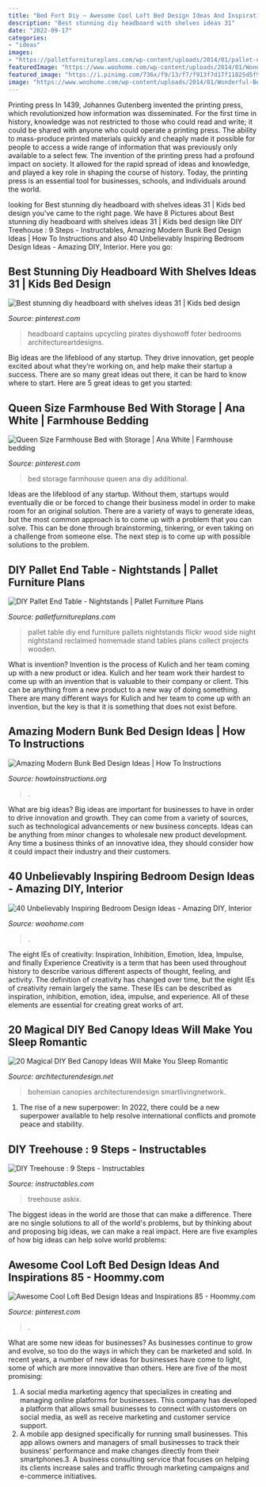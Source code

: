 ```yaml
---
title: "Bed Fort Diy ~ Awesome Cool Loft Bed Design Ideas And Inspirations 85"
description: "Best stunning diy headboard with shelves ideas 31"
date: "2022-09-17"
categories:
- "ideas"
images:
- "https://palletfurnitureplans.com/wp-content/uploads/2014/01/pallet-nightstand-6.jpg"
featuredImage: "https://www.woohome.com/wp-content/uploads/2014/01/Wonderful-Bedroom-Design-Ideas-29.jpg"
featured_image: "https://i.pinimg.com/736x/f9/13/f7/f913f7d17f11825d5f9e69f2dbb8b52f.jpg"
image: "https://www.woohome.com/wp-content/uploads/2014/01/Wonderful-Bedroom-Design-Ideas-29.jpg"
---
```



Printing press
In 1439, Johannes Gutenberg invented the printing press, which revolutionized how information was disseminated. For the first time in history, knowledge was not restricted to those who could read and write; it could be shared with anyone who could operate a printing press. The ability to mass-produce printed materials quickly and cheaply made it possible for people to access a wide range of information that was previously only available to a select few.
The invention of the printing press had a profound impact on society. It allowed for the rapid spread of ideas and knowledge, and played a key role in shaping the course of history. Today, the printing press is an essential tool for businesses, schools, and individuals around the world.

	

		
looking for Best stunning diy headboard with shelves ideas 31 | Kids bed design you've came to the right page. We have 8 Pictures about Best stunning diy headboard with shelves ideas 31 | Kids bed design like DIY Treehouse : 9 Steps - Instructables, Amazing Modern Bunk Bed Design Ideas | How To Instructions and also 40 Unbelievably Inspiring Bedroom Design Ideas - Amazing DIY, Interior. Here you go:
		
    
## Best Stunning Diy Headboard With Shelves Ideas 31 | Kids Bed Design

<img loading=lazy src="https://i.pinimg.com/736x/79/18/8f/79188f00b0b3152284e45815e5fddbb5.jpg" onerror="this.onerror=null;this.src='https://tse4.mm.bing.net/th?id=OIP.0McZ_LM_Lng9zZKs_XChJgHaJ3&amp;pid=15.1';" alt="Best stunning diy headboard with shelves ideas 31 | Kids bed design">

_Source: pinterest.com_

>headboard captains upcycling pirates diyshowoff foter bedrooms architectureartdesigns. 

	

Big ideas are the lifeblood of any startup. They drive innovation, get people excited about what they’re working on, and help make their startup a success. There are so many great ideas out there, it can be hard to know where to start. Here are 5 great ideas to get you started: 

    
## Queen Size Farmhouse Bed With Storage | Ana White | Farmhouse Bedding

<img loading=lazy src="https://i.pinimg.com/736x/f9/13/f7/f913f7d17f11825d5f9e69f2dbb8b52f.jpg" onerror="this.onerror=null;this.src='https://tse1.mm.bing.net/th?id=OIP.O8CImtwoMETNNMzHLcRBJwHaJ3&amp;pid=15.1';" alt="Queen Size Farmhouse Bed with Storage | Ana White | Farmhouse bedding">

_Source: pinterest.com_

>bed storage farmhouse queen ana diy additional. 

	

Ideas are the lifeblood of any startup. Without them, startups would eventually die or be forced to change their business model in order to make room for an original solution. There are a variety of ways to generate ideas, but the most common approach is to come up with a problem that you can solve. This can be done through brainstorming, tinkering, or even taking on a challenge from someone else. The next step is to come up with possible solutions to the problem.

    
## DIY Pallet End Table - Nightstands | Pallet Furniture Plans

<img loading=lazy src="https://palletfurnitureplans.com/wp-content/uploads/2014/01/pallet-nightstand-6.jpg" onerror="this.onerror=null;this.src='https://tse1.mm.bing.net/th?id=OIP.XFPil2BDMcCttUXBRvj8BwHaLG&amp;pid=15.1';" alt="DIY Pallet End Table - Nightstands | Pallet Furniture Plans">

_Source: palletfurnitureplans.com_

>pallet table diy end furniture pallets nightstands flickr wood side night nightstand reclaimed homemade stand tables plans collect projects wooden. 

	

What is invention?
Invention is the process of Kulich and her team coming up with a new product or idea. Kulich and her team work their hardest to come up with an invention that is valuable to their company or client. This can be anything from a new product to a new way of doing something. There are many different ways for Kulich and her team to come up with an invention, but the key is that it is something that does not exist before.

    
## Amazing Modern Bunk Bed Design Ideas | How To Instructions

<img loading=lazy src="https://www.howtoinstructions.org/wp-content/uploads/2014/06/50-modern-bunk-bed-design-ideas-9-512x341.jpg" onerror="this.onerror=null;this.src='https://tse2.mm.bing.net/th?id=OIP.ShOes75jvZd8_c8soG856QHaE7&amp;pid=15.1';" alt="Amazing Modern Bunk Bed Design Ideas | How To Instructions">

_Source: howtoinstructions.org_

>. 

	

What are big ideas?
Big ideas are important for businesses to have in order to drive innovation and growth. They can come from a variety of sources, such as technological advancements or new business concepts. Ideas can be anything from minor changes to wholesale new product development. Any time a business thinks of an innovative idea, they should consider how it could impact their industry and their customers.

    
## 40 Unbelievably Inspiring Bedroom Design Ideas - Amazing DIY, Interior

<img loading=lazy src="https://www.woohome.com/wp-content/uploads/2014/01/Wonderful-Bedroom-Design-Ideas-29.jpg" onerror="this.onerror=null;this.src='https://tse1.mm.bing.net/th?id=OIP.hYIKGC16ndZeaXJwDIZ8YwHaLK&amp;pid=15.1';" alt="40 Unbelievably Inspiring Bedroom Design Ideas - Amazing DIY, Interior">

_Source: woohome.com_

>. 

	

The eight IEs of creativity: Inspiration, Inhibition, Emotion, Idea, Impulse, and finally Experience
Creativity is a term that has been used throughout history to describe various different aspects of thought, feeling, and activity. The definition of creativity has changed over time, but the eight IEs of creativity remain largely the same. These IEs can be described as inspiration, inhibition, emotion, idea, impulse, and experience. All of these elements are essential for creating great works of art.

    
## 20 Magical DIY Bed Canopy Ideas Will Make You Sleep Romantic

<img loading=lazy src="https://cdn.architecturendesign.net/wp-content/uploads/2015/07/AD-DIY-Bed-Canopy-20.jpg" onerror="this.onerror=null;this.src='https://tse4.mm.bing.net/th?id=OIP.hMusZttymJ7MMqjgFvFkxQHaJ4&amp;pid=15.1';" alt="20 Magical DIY Bed Canopy Ideas Will Make You Sleep Romantic">

_Source: architecturendesign.net_

>bohemian canopies architecturendesign smartlivingnetwork. 

	

1. The rise of a new superpower: In 2022, there could be a new superpower available to help resolve international conflicts and promote peace and stability.

    
## DIY Treehouse : 9 Steps - Instructables

<img loading=lazy src="https://content.instructables.com/ORIG/FRN/24YV/HPV0NSM9/FRN24YVHPV0NSM9.jpg?auto=webp&amp;frame=1&amp;width=2100" onerror="this.onerror=null;this.src='https://tse3.mm.bing.net/th?id=OIP.RLYjE7HA15Bs-TXmkTi40wHaJ4&amp;pid=15.1';" alt="DIY Treehouse : 9 Steps - Instructables">

_Source: instructables.com_

>treehouse askix. 

	

The biggest ideas in the world are those that can make a difference. There are no single solutions to all of the world's problems, but by thinking about and proposing big ideas, we can make a real impact. Here are five examples of how big ideas can help solve world problems:

    
## Awesome Cool Loft Bed Design Ideas And Inspirations 85 - Hoommy.com

<img loading=lazy src="https://i.pinimg.com/736x/a1/fc/30/a1fc3065628748d6a5bec99219131e4e.jpg" onerror="this.onerror=null;this.src='https://tse1.mm.bing.net/th?id=OIP.2s6807zTqWsxMAFt4urUmwHaKG&amp;pid=15.1';" alt="Awesome Cool Loft Bed Design Ideas and Inspirations 85 - Hoommy.com">

_Source: pinterest.com_

>. 

	

What are some new ideas for businesses?
As businesses continue to grow and evolve, so too do the ways in which they can be marketed and sold. In recent years, a number of new ideas for businesses have come to light, some of which are more innovative than others. Here are five of the most promising:
1. A social media marketing agency that specializes in creating and managing online platforms for businesses. This company has developed a platform that allows small businesses to connect with customers on social media, as well as receive marketing and customer service support.
2. A mobile app designed specifically for running small businesses. This app allows owners and managers of small businesses to track their business' performance and make changes directly from their smartphones.3. A business consulting service that focuses on helping its clients increase sales and traffic through marketing campaigns and e-commerce initiatives.
